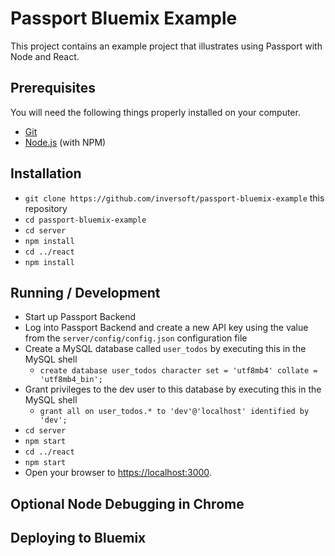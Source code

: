 # Passport Bluemix Example

This project contains an example project that illustrates using Passport with Node and React.

## Prerequisites
You will need the following things properly installed on your computer.

* [Git](http://git-scm.com/)
* [Node.js](http://nodejs.org/) (with NPM)

## Installation
* `git clone https://github.com/inversoft/passport-bluemix-example` this repository
* `cd passport-bluemix-example`
* `cd server`
* `npm install`
* `cd ../react`
* `npm install`

## Running / Development
* Start up Passport Backend
* Log into Passport Backend and create a new API key using the value from the `server/config/config.json` configuration file
* Create a MySQL database called `user_todos` by executing this in the MySQL shell
  * `create database user_todos character set = 'utf8mb4' collate = 'utf8mb4_bin';`
* Grant privileges to the dev user to this database by executing this in the MySQL shell 
  * `grant all on user_todos.* to 'dev'@'localhost' identified by 'dev';`
* `cd server`
* `npm start`  
* `cd ../react`
* `npm start`
* Open your browser to [https://localhost:3000](https://localhost:3000).

## Optional Node Debugging in Chrome

## Deploying to Bluemix

